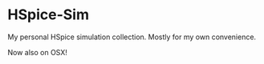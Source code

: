 # HSpice-Sim

My personal HSpice simulation collection. Mostly for my own convenience.

Now also on OSX!